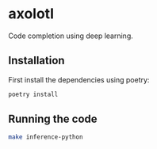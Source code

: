# axolotl
Code completion using deep learning.

## Installation

First install the dependencies using poetry:

```bash
poetry install
```

## Running the code

```bash
make inference-python
```